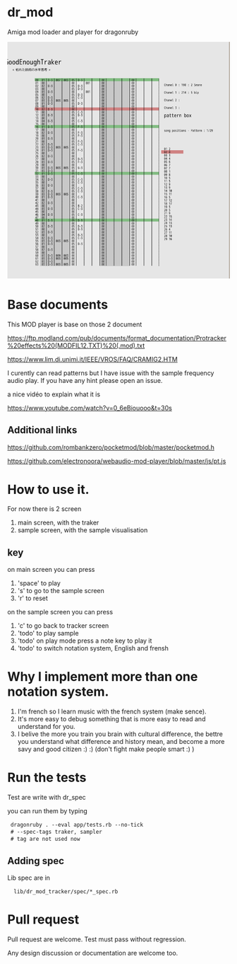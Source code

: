 # dr_mod

Amiga mod loader and player for dragonruby

![main_screen](./readme_files/001_main_screen.png)

# Base documents

This MOD player is base on those 2 document

https://ftp.modland.com/pub/documents/format_documentation/Protracker%20effects%20(MODFIL12.TXT)%20(.mod).txt

https://www.lim.di.unimi.it/IEEE/VROS/FAQ/CRAMIG2.HTM

I curently can read patterns but I have issue with the sample frequency audio play.
If you have any hint please open an issue.

a nice vidéo to explain what it is

https://www.youtube.com/watch?v=0_6eBiouooo&t=30s

## Additional links

https://github.com/rombankzero/pocketmod/blob/master/pocketmod.h

https://github.com/electronoora/webaudio-mod-player/blob/master/js/pt.js

# How to use it.

For now there is 2 screen

1. main   screen, with the traker
2. sample screen, with the sample visualisation

## key

on main screen you can press
1. 'space' to play
2. 's' to go to the sample screen
3. 'r' to reset

on the sample screen you can press

1. 'c' to go back to tracker screen
2. 'todo' to play sample
3. 'todo' on play mode press a note key to play it
4. 'todo' to switch notation system, English and frensh

# Why I implement more than one notation system.

1. I'm french so I learn music with the french system (make sence).
2. It's more easy to debug something that is more easy to read and understand
   for you.
3. I belive the more you train you brain with cultural difference, the bettre
   you understand what difference and history mean, and become a more savy and
   good citizen :) :) (don't fight make people smart :) )

# Run the tests

Test are write with dr_spec

you can run them by typing

```
 dragonruby . --eval app/tests.rb --no-tick
 # --spec-tags traker, sampler
 # tag are not used now
```

## Adding spec

Lib spec are in
```
  lib/dr_mod_tracker/spec/*_spec.rb
```




# Pull request

Pull request are welcome.
Test must pass without regression.

Any design discussion or documentation are welcome too.
